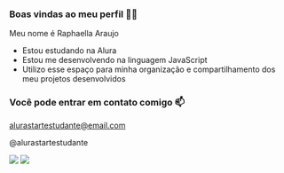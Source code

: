 ### Boas vindas ao meu perfil 💙💙

Meu nome é   Raphaella Araujo

- Estou estudando na Alura
- Estou me desenvolvendo na linguagem JavaScript
- Utilizo esse espaço para minha organização e compartilhamento dos meu projetos desenvolvidos

### Você pode entrar em contato comigo 📫


alurastartestudante@email.com

@alurastartestudante

![](https://media.tenor.com/zqWg3rM-WCgAAAAj/shrek-mike-wazowski.gif) 
![](https://media1.tenor.com/m/oXE-MilclX8AAAAd/sherek-brasil.gif)
